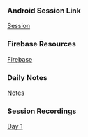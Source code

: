 ### Android Session Link
[Session](https://www.gotomeet.me/17491a0560qise1)

### Firebase Resources
[Firebase](https://firebase.google.com/docs/android/setup)

### Daily Notes
[Notes](https://docs.google.com/document/d/13wNzqvV5hUPrpod9i6UFeaUF6oA9yS2WA1IDizx512M/edit)

### Session Recordings
[Day 1](https://transcripts.gotomeeting.com/#/s/cf2fb62c5736a29c53ce9500614e689bf2377d3578faa21fc671ba24fb1ee7a4)
